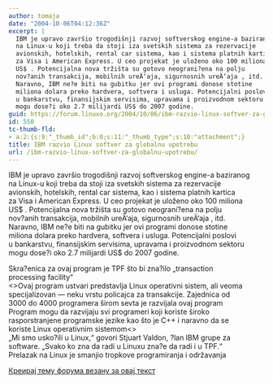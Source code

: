```yaml
---
author: tomaja
date: "2004-10-06T04:12:36Z"
excerpt: |
  IBM je upravo završio trogodišnji razvoj softverskog engine-a baziranog
  na Linux-u koji treba da stoji iza svetskih sistema za rezervacije
  avionskih, hotelskih, rental car sistema, kao i sistema platnih kartica
  za Visa i American Express. U ceo projekat je uloženo oko 100 miliona
  US$ . Potencijalna nova tržišta su gotovo neograni?ena na polju
  nov?anih transakcija, mobilnih ureÄ‘aja, sigurnosnih ureÄ‘aja , itd.
  Naravno, IBM ne?e biti na gubitku jer ovi programi donose stotine
  miliona dolara preko hardvera, softvera i usluga. Potencijalni poslovi
  u bankarstvu, finansijskim servisima, upravama i proizvodnom sektoru
  mogu dose?i oko 2.7 milijardi US$ do 2007 godine.
guid: https://forum.linuxo.org/2004/10/06/ibm-razvio-linux-softver-za-globalnu-upotrebu/
id: 550
tc-thumb-fld:
- a:2:{s:9:"_thumb_id";b:0;s:11:"_thumb_type";s:10:"attachment";}
title: IBM razvio Linux softver za globalnu upotrebu
url: /ibm-razvio-linux-softver-za-globalnu-upotrebu/
---
```

IBM je upravo završio trogodišnji razvoj softverskog engine-a baziranog  
na Linux-u koji treba da stoji iza svetskih sistema za rezervacije  
avionskih, hotelskih, rental car sistema, kao i sistema platnih kartica  
za Visa i American Express. U ceo projekat je uloženo oko 100 miliona  
US$ . Potencijalna nova tržišta su gotovo neograni?ena na polju  
nov?anih transakcija, mobilnih ureÄ‘aja, sigurnosnih ureÄ‘aja , itd.  
Naravno, IBM ne?e biti na gubitku jer ovi programi donose stotine  
miliona dolara preko hardvera, softvera i usluga. Potencijalni poslovi  
u bankarstvu, finansijskim servisima, upravama i proizvodnom sektoru  
mogu dose?i oko 2.7 milijardi US$ do 2007 godine.<!--break-->

Skra?enica za ovaj program je TPF što bi zna?ilo &#8222;transaction  
processing facility&#8220;  
<>Ovaj program ustvari predstavlja Linux operativni sistem, ali veoma  
specijalizovan &#8212; neku vrstu policajca za transakcije. Zajednica od  
3000 do 4000 programera širom sevta je razvijala ovaj program  
Program mogu da razvijaju svi programeri koji koriste široko  
rasporstranjene programske jezike kao što je C++ i naravno da se  
koriste Linux operativnim sistemom</userdefined><>  
&#8222;Mi smo usko?ili u Linux,&#8220; govori Stjuart Valdon, ?lan IBM grupe za  
software. &#8222;Svako ko zna da radi u Linuxu zna?e da radi i u TPF.&#8220;  
Prelazak na Linux je smanjio tropkove programiranja i održavanja </userdefined>

[Креирај тему форума везану за овај текст](https://linuxo.org/nova-tema-na-forumu/?se_pid=550)